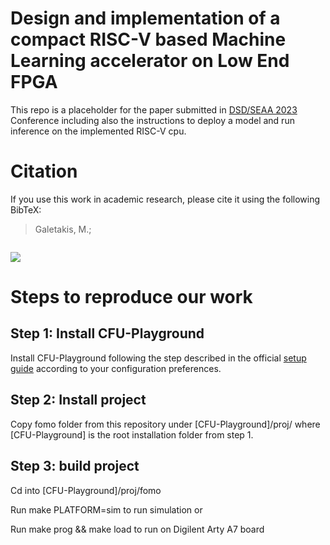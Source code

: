 # Design and implementation of a compact RISC-V based Machine Learning accelerator on Low End FPGA
This repo is a placeholder for the paper submitted in [DSD/SEAA 2023](https://dsd-seaa2023.com/) Conference including also the instructions to deploy a model and run inference on the implemented RISC-V cpu.

# Citation
If you use this work in academic research, please cite it using the following BibTeX:
> Galetakis, M.; 
```
```

![](https://img.shields.io/github/last-commit/ECSAlab/fomo-object-detection?style=plastic)

# Steps to reproduce our work
## Step 1: Install CFU-Playground 
Install CFU-Playground following the step described in the official [setup guide](https://cfu-playground.readthedocs.io/en/latest/setup-guide.html) according to your configuration preferences.
## Step 2: Install project
Copy fomo folder from this repository under [CFU-Playground]/proj/ where [CFU-Playground] is the root installation folder from step 1.
## Step 3: build project
Cd into [CFU-Playground]/proj/fomo 

Run make PLATFORM=sim to run simulation or 

Run make prog && make load to run on Digilent Arty A7 board


